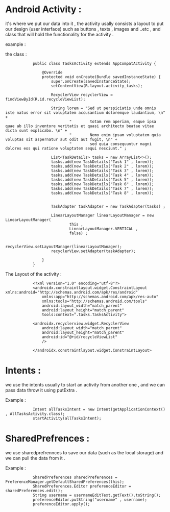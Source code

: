 # Android Activity : 
it's where we put our data into it , the activity usally consists a layout to put our design (user interface) such as buttons , texts , images and ..etc  , and class that will hold the functionality for the activity .

example : 

the class : 

                public class TasksActivity extends AppCompatActivity {

                    @Override
                    protected void onCreate(Bundle savedInstanceState) {
                        super.onCreate(savedInstanceState);
                        setContentView(R.layout.activity_tasks);

                        RecyclerView recyclerView = findViewById(R.id.recycleViewList);

                        String lorem = "Sed ut perspiciatis unde omnis iste natus error sit voluptatem accusantium doloremque laudantium, \n" +
                                "        totam rem aperiam, eaque ipsa quae ab illo inventore veritatis et quasi architecto beatae vitae dicta sunt explicabo. \n" +
                                "        Nemo enim ipsam voluptatem quia voluptas sit aspernatur aut odit aut fugit, \n" +
                                "        sed quia consequuntur magni dolores eos qui ratione voluptatem sequi nesciunt." ;

                        List<TaskDetails> tasks = new ArrayList<>();
                        tasks.add(new TaskDetails("Task 1" , lorem));
                        tasks.add(new TaskDetails("Task 2" , lorem));
                        tasks.add(new TaskDetails("Task 3" , lorem));
                        tasks.add(new TaskDetails("Task 4" , lorem));
                        tasks.add(new TaskDetails("Task 5" , lorem));
                        tasks.add(new TaskDetails("Task 6" , lorem));
                        tasks.add(new TaskDetails("Task 7" , lorem));
                        tasks.add(new TaskDetails("Task 8" , lorem));


                        TaskAdapter taskAdapter = new TaskAdapter(tasks) ;

                        LinearLayoutManager linearLayoutManager = new LinearLayoutManager(
                                this ,
                                LinearLayoutManager.VERTICAL ,
                                false) ;

                        recyclerView.setLayoutManager(linearLayoutManager);
                        recyclerView.setAdapter(taskAdapter);

                    }
                }


The Layout of the activity : 

  
                <?xml version="1.0" encoding="utf-8"?>
                <androidx.constraintlayout.widget.ConstraintLayout xmlns:android="http://schemas.android.com/apk/res/android"
                    xmlns:app="http://schemas.android.com/apk/res-auto"
                    xmlns:tools="http://schemas.android.com/tools"
                    android:layout_width="match_parent"
                    android:layout_height="match_parent"
                    tools:context=".tasks.TasksActivity">
                    
                <androidx.recyclerview.widget.RecyclerView
                    android:layout_width="match_parent"
                    android:layout_height="match_parent"
                    android:id="@+id/recycleViewList"
                    />

                </androidx.constraintlayout.widget.ConstraintLayout>


# Intents : 

we use the intents usually to start an activity from another one , and we can pass data throw it using putExtra . 

Example :

                Intent allTasksIntent = new Intent(getApplicationContext() , AllTasksActivity.class);
                startActivity(allTasksIntent);


# SharedPrefrences : 

we use sharedprefrennces to save our data (such as the local storage) and we can pull the data from it .

Example :

                SharedPreferences sharedPreferences = PreferenceManager.getDefaultSharedPreferences(this);
                SharedPreferences.Editor preferenceEditor =  sharedPreferences.edit();
                String username = usernameEditText.getText().toString();
                preferenceEditor.putString("username" , username);
                preferenceEditor.apply();
